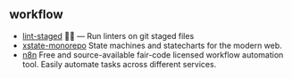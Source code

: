 ## workflow

- [lint-staged](https://github.com/okonet/lint-staged) 🚫💩 — Run linters on git staged files
- [xstate-monorepo](https://github.com/davidkpiano/xstate) State machines and statecharts for the modern web.
- [n8n](https://github.com/n8n-io/n8n) Free and source-available fair-code licensed workflow automation tool. Easily automate tasks across different services.